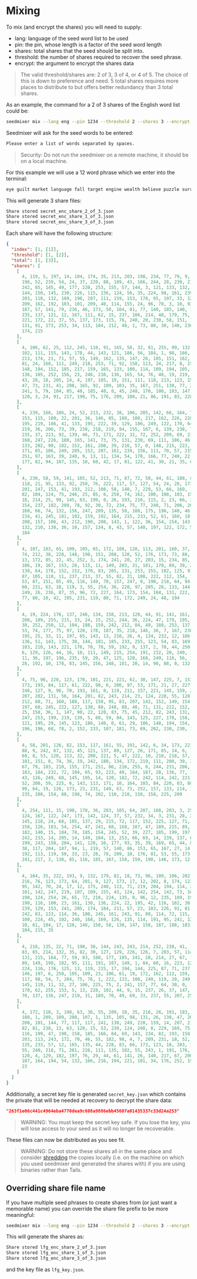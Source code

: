 # Mixing

To mix (and encrypt the shares) you will need to supply:

- lang: language of the seed word list to be used
- pin: the pin, whose length is a factor of the seed word length
- shares: total shares that the seed should be split into.
- threshold: the number of shares required to recover the seed phrase.
- encrypt: the argument to encrypt the shares data

> The valid threshold/shares are: 2 of 3, 3 of 4, or 4 of 5. The choice of this is down to preference and need. 5 total shares requires more places to distribute to but offers better redundancy than 3 total shares.

As an example, the command for a 2 of 3 shares of the English word list could be:

```bash
seedmixer mix --lang eng --pin 1234 --threshold 2 --shares 3 --encrypt
```

Seedmixer will ask for the seed words to be entered:

```bash
Please enter a list of words separated by spaces.
```

> Security: Do not run the seedmixer on a remote machine, it should be on a local machine.

For this example we will use a 12 word phrase which we enter into the terminal:

```bash
eye guilt market language fall target engine wealth believe puzzle surround point
```

This will generate 3 share files:

```bash
Share stored secret_enc_share_2_of_3.json
Share stored secret_enc_share_1_of_3.json
Share stored secret_enc_share_3_of_3.json
```

Each share will have the following structure:

```json
{
  "index": [1, [1]],
  "threshold": [1, [2]],
  "total": [1, [3]],
  "shares": [
    [
      4, 119, 5, 197, 14, 104, 174, 35, 213, 203, 198, 234, 77, 79, 9, 185, 109,
      196, 52, 239, 54, 24, 37, 220, 88, 189, 43, 166, 244, 28, 230, 210, 51,
      242, 85, 145, 49, 177, 220, 253, 155, 57, 144, 3, 121, 133, 132, 98, 187,
      144, 150, 145, 230, 226, 115, 236, 124, 56, 35, 224, 98, 161, 239, 162,
      203, 118, 132, 189, 190, 207, 111, 159, 153, 178, 95, 197, 33, 123, 193,
      209, 162, 192, 103, 101, 209, 40, 114, 155, 24, 96, 70, 3, 10, 93, 101,
      187, 57, 141, 79, 236, 46, 173, 50, 104, 81, 77, 140, 185, 140, 101, 76,
      235, 137, 121, 12, 167, 111, 62, 15, 237, 106, 214, 48, 179, 75, 19, 232,
      221, 172, 22, 37, 55, 137, 173, 115, 76, 240, 20, 230, 58, 151, 141, 153,
      131, 91, 173, 253, 34, 113, 184, 212, 48, 1, 73, 80, 30, 148, 236, 92,
      174, 215
    ],
    [
      4, 106, 62, 25, 112, 245, 110, 91, 165, 58, 32, 81, 255, 99, 132, 30, 228,
      102, 111, 155, 143, 178, 44, 143, 121, 186, 56, 184, 1, 98, 166, 173, 176,
      213, 174, 21, 71, 57, 55, 149, 162, 135, 147, 26, 185, 151, 162, 65, 86,
      81, 24, 168, 111, 249, 218, 253, 71, 92, 158, 113, 24, 217, 8, 152, 10,
      148, 194, 152, 185, 217, 159, 165, 133, 100, 114, 109, 194, 105, 72, 178,
      136, 105, 252, 156, 23, 246, 210, 136, 165, 54, 76, 48, 19, 219, 19, 112,
      43, 20, 18, 205, 14, 4, 197, 185, 19, 151, 111, 118, 213, 123, 151, 16,
      47, 73, 231, 41, 208, 165, 92, 109, 103, 35, 167, 251, 130, 77, 218, 26,
      241, 5, 79, 184, 85, 40, 185, 40, 8, 45, 248, 170, 100, 103, 147, 192, 18,
      120, 3, 24, 91, 217, 198, 75, 176, 209, 108, 21, 86, 191, 83, 228, 216
    ],
    [
      4, 239, 168, 186, 24, 52, 213, 232, 38, 106, 205, 142, 66, 164, 73, 144,
      153, 115, 180, 22, 201, 36, 146, 85, 188, 180, 217, 162, 226, 228, 58, 21,
      195, 219, 186, 41, 133, 195, 222, 39, 129, 186, 249, 122, 170, 64, 45, 94,
      219, 36, 206, 73, 39, 238, 218, 219, 94, 155, 167, 6, 139, 238, 77, 150,
      235, 37, 223, 92, 139, 46, 73, 171, 222, 32, 72, 252, 209, 69, 232, 38,
      168, 247, 226, 180, 165, 141, 73, 75, 131, 230, 69, 111, 186, 46, 103, 20,
      133, 202, 90, 182, 152, 161, 208, 39, 216, 57, 0, 148, 215, 222, 9, 45,
      171, 85, 106, 249, 205, 152, 207, 161, 239, 156, 111, 70, 57, 215, 192,
      251, 97, 163, 39, 240, 9, 13, 11, 134, 54, 170, 166, 77, 249, 22, 69, 97,
      177, 82, 94, 107, 135, 10, 60, 42, 17, 81, 122, 41, 30, 21, 35, 6, 177
    ],
    [
      4, 230, 58, 59, 141, 105, 52, 213, 71, 87, 72, 50, 44, 61, 188, 85, 162,
      118, 21, 95, 133, 92, 250, 76, 222, 117, 57, 127, 54, 24, 28, 173, 57,
      201, 247, 153, 41, 193, 212, 108, 58, 140, 7, 229, 53, 66, 169, 142, 236,
      82, 104, 124, 75, 246, 25, 85, 6, 250, 74, 162, 100, 108, 103, 150, 61,
      18, 214, 25, 99, 145, 63, 199, 0, 26, 193, 210, 115, 2, 23, 66, 253, 30,
      154, 237, 102, 209, 78, 92, 30, 72, 234, 75, 77, 240, 71, 206, 204, 6,
      160, 66, 74, 132, 156, 247, 209, 135, 58, 188, 175, 196, 140, 46, 200,
      234, 41, 245, 181, 102, 159, 192, 164, 215, 233, 52, 61, 160, 10, 252,
      208, 157, 106, 43, 212, 190, 208, 143, 1, 122, 36, 154, 154, 143, 50, 59,
      132, 210, 138, 36, 10, 157, 134, 8, 43, 57, 140, 197, 122, 172, 52, 18,
      184
    ],
    [
      4, 107, 103, 65, 109, 105, 65, 172, 188, 128, 113, 201, 160, 37, 216, 193,
      74, 212, 38, 228, 148, 198, 151, 208, 128, 52, 176, 173, 73, 88, 149, 46,
      13, 172, 85, 22, 45, 252, 3, 174, 241, 20, 27, 203, 15, 234, 85, 254, 159,
      186, 19, 167, 153, 28, 115, 11, 149, 203, 31, 181, 170, 89, 39, 219, 142,
      130, 64, 178, 152, 152, 170, 83, 205, 131, 253, 155, 102, 125, 91, 98, 36,
      87, 105, 110, 11, 237, 213, 37, 55, 82, 21, 108, 222, 112, 154, 150, 171,
      53, 87, 151, 85, 49, 116, 149, 78, 157, 247, 0, 190, 218, 64, 94, 113, 41,
      60, 231, 63, 18, 119, 3, 55, 254, 36, 228, 97, 205, 28, 133, 144, 74, 227,
      249, 26, 236, 87, 35, 96, 72, 227, 164, 173, 154, 184, 131, 222, 55, 94,
      77, 80, 10, 42, 195, 231, 119, 80, 71, 172, 249, 24, 48, 194
    ],
    [
      4, 19, 224, 176, 137, 246, 134, 158, 213, 120, 44, 91, 141, 161, 219, 225,
      208, 189, 255, 215, 33, 24, 15, 252, 244, 36, 224, 47, 179, 195, 238, 72,
      38, 252, 250, 12, 104, 188, 159, 242, 212, 84, 49, 188, 253, 137, 125, 31,
      53, 74, 177, 75, 97, 120, 178, 187, 35, 218, 146, 36, 7, 167, 230, 194,
      195, 25, 33, 11, 197, 65, 143, 13, 210, 26, 4, 134, 232, 12, 186, 83, 45,
      136, 51, 143, 175, 30, 144, 181, 185, 233, 255, 123, 54, 83, 169, 124,
      103, 210, 143, 221, 178, 70, 78, 59, 192, 9, 137, 2, 70, 44, 250, 16, 176,
      6, 129, 126, 44, 16, 10, 111, 149, 215, 254, 191, 232, 20, 249, 165, 179,
      11, 36, 197, 196, 235, 59, 20, 47, 125, 120, 168, 249, 116, 56, 184, 223,
      28, 192, 10, 178, 83, 245, 156, 248, 181, 20, 14, 90, 88, 0, 132, 225
    ],
    [
      4, 75, 96, 220, 123, 170, 101, 221, 221, 62, 30, 147, 225, 7, 153, 252,
      173, 193, 84, 117, 61, 222, 98, 6, 206, 97, 53, 171, 21, 27, 227, 169, 75,
      246, 127, 9, 96, 70, 193, 161, 0, 119, 211, 157, 221, 145, 159, 219, 221,
      207, 202, 131, 56, 164, 201, 82, 243, 214, 23, 124, 220, 55, 128, 203,
      212, 80, 71, 160, 188, 117, 150, 95, 83, 207, 142, 152, 149, 154, 74, 254,
      197, 60, 245, 222, 127, 130, 88, 248, 88, 40, 71, 131, 222, 152, 173, 183,
      25, 158, 36, 1, 147, 90, 22, 120, 83, 75, 45, 212, 82, 243, 131, 172, 40,
      247, 253, 199, 219, 139, 5, 88, 59, 84, 143, 125, 227, 178, 158, 253, 128,
      121, 195, 29, 145, 123, 186, 140, 0, 61, 29, 106, 148, 194, 154, 213, 207,
      196, 196, 68, 78, 2, 152, 233, 107, 181, 73, 69, 202, 230, 230, 157, 243
    ],
    [
      4, 58, 201, 126, 82, 153, 117, 161, 55, 191, 142, 6, 34, 173, 221, 38, 52,
      88, 9, 242, 67, 132, 45, 121, 137, 89, 127, 26, 171, 85, 14, 6, 198, 63,
      69, 8, 53, 120, 113, 32, 200, 221, 5, 47, 222, 10, 210, 218, 57, 142, 52,
      181, 151, 0, 74, 36, 19, 242, 180, 134, 172, 219, 111, 200, 39, 239, 117,
      67, 79, 103, 210, 155, 171, 251, 86, 216, 255, 6, 244, 231, 206, 0, 139,
      183, 184, 232, 72, 104, 65, 93, 223, 40, 164, 187, 28, 136, 77, 198, 113,
      43, 126, 249, 68, 145, 195, 14, 120, 182, 72, 242, 114, 242, 221, 136, 59,
      52, 200, 59, 225, 6, 143, 113, 171, 10, 164, 103, 84, 220, 83, 88, 32, 98,
      99, 64, 19, 126, 173, 23, 231, 149, 63, 73, 252, 157, 133, 114, 136, 223,
      235, 208, 154, 88, 198, 74, 202, 110, 218, 150, 158, 225, 209
    ],
    [
      4, 254, 111, 15, 190, 170, 36, 203, 105, 64, 207, 168, 203, 3, 25, 67, 12,
      124, 167, 122, 247, 173, 142, 124, 37, 57, 232, 34, 3, 231, 28, 22, 243,
      145, 218, 24, 68, 185, 137, 29, 215, 72, 117, 152, 225, 127, 71, 111, 33,
      158, 126, 183, 54, 254, 47, 241, 68, 168, 187, 47, 189, 215, 89, 195, 13,
      182, 140, 15, 184, 78, 185, 154, 245, 52, 39, 227, 185, 199, 197, 9, 33,
      242, 233, 14, 205, 14, 149, 104, 13, 253, 66, 69, 14, 239, 137, 63, 236,
      199, 243, 158, 204, 141, 128, 10, 177, 93, 35, 39, 169, 65, 44, 85, 213,
      38, 117, 204, 187, 94, 1, 219, 57, 140, 86, 153, 65, 167, 27, 14, 117,
      192, 113, 119, 50, 33, 23, 28, 78, 209, 10, 176, 81, 53, 55, 173, 130, 54,
      241, 217, 3, 138, 85, 116, 185, 167, 158, 150, 190, 146, 173, 12, 145
    ],
    [
      4, 164, 35, 222, 193, 9, 132, 179, 82, 18, 73, 96, 109, 106, 202, 53, 196,
      216, 76, 123, 173, 64, 201, 9, 127, 173, 17, 12, 202, 8, 174, 123, 118,
      95, 142, 70, 24, 17, 12, 175, 240, 113, 71, 219, 204, 194, 114, 211, 190,
      101, 142, 247, 219, 107, 109, 155, 43, 124, 142, 254, 142, 73, 105, 155,
      198, 124, 254, 26, 65, 72, 218, 224, 135, 0, 96, 12, 235, 189, 194, 56,
      190, 116, 100, 23, 161, 130, 136, 224, 22, 195, 42, 116, 182, 30, 118, 95,
      239, 129, 153, 241, 205, 174, 184, 211, 57, 23, 183, 226, 91, 81, 18, 86,
      242, 83, 133, 114, 36, 180, 245, 161, 243, 91, 80, 114, 72, 115, 163, 221,
      100, 224, 45, 102, 240, 168, 169, 126, 135, 114, 191, 95, 241, 126, 56,
      10, 61, 104, 17, 128, 148, 158, 58, 138, 147, 158, 187, 188, 183, 105,
      104, 215, 35
    ],
    [
      4, 218, 135, 22, 71, 198, 38, 144, 243, 243, 214, 252, 238, 41, 140, 143,
      83, 65, 214, 132, 35, 82, 30, 127, 129, 226, 126, 7, 203, 57, 114, 239,
      131, 215, 164, 77, 59, 83, 180, 177, 105, 241, 28, 214, 27, 67, 115, 194,
      89, 149, 198, 102, 95, 111, 191, 107, 149, 1, 84, 60, 16, 223, 121, 9,
      224, 116, 176, 125, 13, 119, 215, 17, 194, 144, 225, 87, 71, 237, 98, 116,
      146, 197, 6, 250, 195, 109, 23, 106, 61, 19, 172, 162, 112, 159, 21, 17,
      117, 98, 54, 7, 204, 75, 76, 1, 222, 133, 108, 240, 119, 20, 249, 191,
      145, 119, 11, 32, 27, 106, 225, 75, 2, 241, 157, 77, 64, 30, 0, 159, 202,
      170, 62, 255, 153, 5, 13, 228, 102, 44, 9, 15, 237, 26, 37, 147, 145, 159,
      70, 137, 136, 247, 219, 31, 189, 70, 49, 69, 33, 237, 55, 207, 251
    ],
    [
      4, 172, 110, 3, 198, 63, 36, 55, 209, 10, 35, 216, 26, 191, 183, 126, 101,
      180, 1, 209, 109, 208, 107, 1, 135, 105, 98, 131, 26, 138, 47, 20, 39,
      200, 101, 144, 77, 117, 117, 241, 138, 249, 220, 159, 14, 207, 214, 155,
      82, 81, 238, 13, 63, 120, 15, 53, 230, 124, 208, 8, 229, 169, 75, 226,
      116, 199, 47, 190, 158, 185, 166, 84, 69, 143, 234, 82, 193, 158, 224,
      203, 113, 243, 172, 70, 46, 55, 182, 98, 4, 7, 209, 231, 18, 52, 129, 172,
      135, 233, 57, 12, 165, 135, 44, 228, 83, 66, 173, 123, 18, 203, 175, 226,
      55, 240, 218, 71, 201, 226, 111, 135, 102, 55, 243, 1, 191, 176, 201, 23,
      120, 4, 129, 182, 197, 76, 29, 44, 61, 141, 26, 140, 217, 67, 200, 35, 71,
      107, 164, 194, 54, 132, 166, 216, 194, 221, 101, 34, 176, 252, 190, 205,
      23
    ]
  ]
}
```

Additionally, a secret key file is generated `secret_key.json` which contains the private that will be needed at recovery to decrypt the share data:

```json
"263f1e06c441c4964eba4770dea9c608a9886ebb45607a01435337c33d24a253"
```

> WARNING: You must keep the secret key safe. If you lose the key, you will lose access to your seed as it will no longer be recoverable.

These files can now be distributed as you see fit.

> WARNING: Do not store these shares all in the same place and consider [shredding](../../anclillaries/shredding.md) the copies locally (i.e. on the machine on which you used seedmixer and generated the shares with) if you are using binaries rather than Tails.

## Overriding share file name

If you have multiple seed phrases to create shares from (or just want a memorable name) you can override the share file prefix to be more meaningful:

```bash
seedmixer mix --lang eng --pin 1234 --threshold 2 --shares 3 --encrypt --override-file-name lfg
```

This will generate the shares as:

```bash
Share stored lfg_enc_share_2_of_3.json
Share stored lfg_enc_share_1_of_3.json
Share stored lfg_enc_share_3_of_3.json
```

and the key file as `lfg_key.json`.
